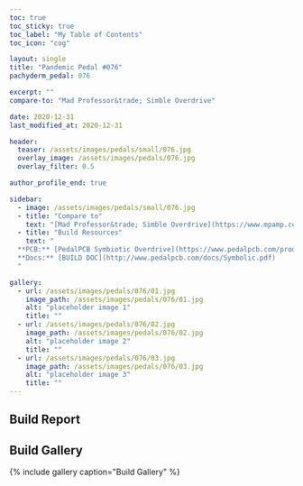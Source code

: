 ```yaml
---
toc: true
toc_sticky: true
toc_label: "My Table of Contents"
toc_icon: "cog"

layout: single
title: "Pandemic Pedal #076"
pachyderm_pedal: 076

excerpt: ""
compare-to: "Mad Professor&trade; Simble Overdrive"

date: 2020-12-31
last_modified_at: 2020-12-31

header:
  teaser: /assets/images/pedals/small/076.jpg
  overlay_image: /assets/images/pedals/076.jpg
  overlay_filter: 0.5

author_profile_end: true

sidebar:
  - image: /assets/images/pedals/small/076.jpg
  - title: "Compare to"
    text: "[Mad Professor&trade; Simble Overdrive](https://www.mpamp.com/non_eu/simble-overdrive)"
  - title: "Build Resources"
    text: "
  **PCB:** [PedalPCB Symbiotic Overdrive](https://www.pedalpcb.com/product/symbolicod/)<br>
  **Docs:** [BUILD DOC](http://www.pedalpcb.com/docs/Symbolic.pdf)
  "

gallery:
  - url: /assets/images/pedals/076/01.jpg
    image_path: /assets/images/pedals/076/01.jpg
    alt: "placeholder image 1"
    title: ""
  - url: /assets/images/pedals/076/02.jpg
    image_path: /assets/images/pedals/076/02.jpg
    alt: "placeholder image 2"
    title: ""
  - url: /assets/images/pedals/076/03.jpg
    image_path: /assets/images/pedals/076/03.jpg
    alt: "placeholder image 3"
    title: ""
---
```


## Build Report

## Build Gallery

{% include gallery caption="Build Gallery" %}